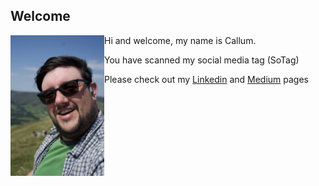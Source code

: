 ## Welcome
<img src="Me.jpg" alt="Picture of me" width="150" align="left"/> 

Hi and welcome, my name is Callum.

You have scanned my social media tag (SoTag)

Please check out my [Linkedin](https://www.linkedin.com/in/callumjfraser/) and [Medium](https://medium.com/@callumjfraser) pages
